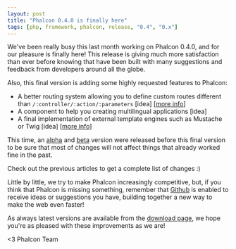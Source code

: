 ```yaml
---
layout: post
title: "Phalcon 0.4.0 is finally here"
tags: [php, framework, phalcon, release, "0.4", "0.x"]
---
```


We've been really busy this last month working on Phalcon 0.4.0, and for our pleasure is finally here! This release is giving much more satisfaction than ever before knowing that have been built with many suggestions and feedback from developers around all the globe.

Also, this final version is adding some highly requested features to Phalcon:

<!--more-->
- A better routing system allowing you to define custom routes different than `/:controller/:action/:parameters` [idea] [[more info](https://docs.phalconphp.com/latest/en/routing)]
- A component to help you creating multilingual applications [idea]
- A final implementation of external template engines such as Mustache or Twig [idea] [[more info](https://docs.phalconphp.com/latest/en/views#template-engines)]

This time, an [alpha](/post/introducing-phalcon-0-4-0-alpha) and [beta](https://blog.phalconphp.com/post/help-test-phalcon-0-4-0) version were released before this final version to be sure that most of changes will not affect things that already worked fine in the past. 

Check out the previous articles to get a complete list of changes :)

Little by little, we try to make Phalcon increasingly competitive, but, if you think that Phalcon is missing something, remember that [Github](https://github.com/phalcon/cphalcon/issues) is enabled to receive ideas or suggestions you have, building together a new way to make the web even faster!

As always latest versions are available from the [download page](https://phalconphp.com/download), we hope you're as pleased with these improvements as we are!

<3 Phalcon Team

